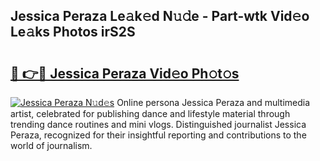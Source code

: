 ## Jessica Peraza Le𝚊k𝚎d N𝚞𝚍e - Part-wtk Vid𝚎o Le𝚊ks Photos irS2S

# <h2><a href="http://fbbkvq.evod.top/?m=Jessica+Peraza">🔗 👉🔴 Jessica Peraza Vid𝚎o Ph𝚘t𝚘s</a></h2>

[![Jessica Peraza N𝚞d𝚎s](https://i.imgur.com/8V9OHl7.gif)](http://fbbkvq.evod.top/?m=Jessica+Peraza)
Online persona Jessica Peraza and multimedia artist, celebrated for publishing dance and lifestyle material through trending dance routines and mini vlogs. Distinguished journalist Jessica Peraza, recognized for their insightful reporting and contributions to the world of journalism. 
